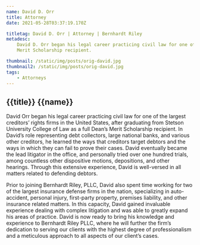 ```yaml
---
name: David D. Orr
title: Attorney
date: 2021-05-28T03:37:19.170Z

titletag: David D. Orr | Attorney | Bernhardt Riley
metadesc:
    David D. Orr began his legal career practicing civil law for one of the largest creditors’ rights firms in the United States, after graduating from Stetson University College of Law as a full Dean’s
    Merit Scholarship recipient.

thumbnail: /static/img/posts/orig-david.jpg
thumbnail2: /static/img/posts/orig-david.jpg
tags:
    - Attorneys
---
```


<div class="text-lg max-w-prose mx-auto">
  <h2 class="pt-12">
    <span class="block text-base text-center text-br-300 font-semibold tracking-wide uppercase">{{title}}</span>
    <span class="mt-2 block text-3xl text-center leading-8 font-extrabold tracking-tight text-br-900 sm:text-4xl">{{name}}</span>
  </h2>
  <p class="mt-8 text-xl text-gray-500 leading-8">David Orr began his legal career practicing civil law for one of the largest creditors’ rights firms in the United States, after graduating from Stetson University College of Law as a full Dean’s Merit Scholarship recipient. In David’s role representing debt collectors, large national banks, and various other creditors, he learned the ways that creditors target debtors and the ways in which they can fail to prove their cases. David eventually became the lead litigator in the office, and personally tried over one hundred trials, among countless other dispositive motions, depositions, and other hearings. Through this extensive experience, David is well-versed in all matters related to defending debtors.</p>
</div>
<div class="mt-6 prose prose-indigo prose-lg text-gray-500 mx-auto">
  <p>Prior to joining Bernhardt Riley, PLLC, David also spent time working for two of the largest insurance defense firms in the nation, specializing in auto-accident, personal injury, first-party property, premises liability, and other insurance related matters. In this capacity, David gained invaluable experience dealing with complex litigation and was able to greatly expand his areas of practice. David is now ready to bring his knowledge and experience to Bernhardt Riley PLLC, where he will further the firm’s dedication to serving our clients with the highest degree of professionalism and a meticulous approach to all aspects of our client’s cases.</p>
</div>
